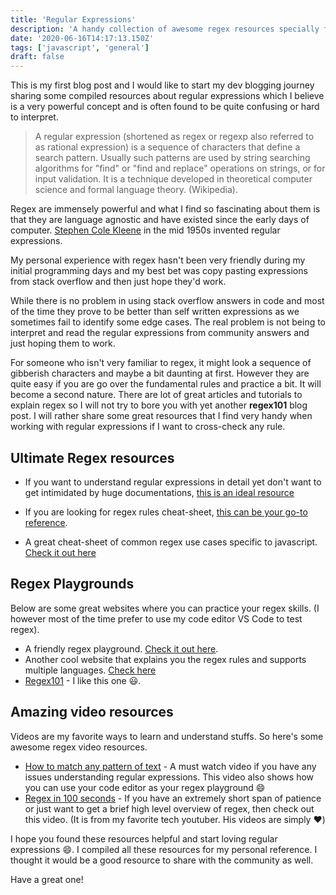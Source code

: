 ```yaml
---
title: 'Regular Expressions'
description: 'A handy collection of awesome regex resources specially for javascript developers.'
date: '2020-06-16T14:17:13.150Z'
tags: ['javascript', 'general']
draft: false
---
```


This is my first blog post and I would like to start my dev blogging journey sharing some compiled resources about
regular expressions which I believe is a very powerful concept and is often found to be quite confusing or hard to
interpret.

> A regular expression (shortened as regex or regexp also referred to as rational expression) is a sequence of characters
> that define a search pattern. Usually such patterns are used by string searching algorithms for "find" or "find and
> replace" operations on strings, or for input validation. It is a technique developed in theoretical computer science
> and formal language theory. (Wikipedia).

Regex are immensely powerful and what I find so fascinating about them is that they are language agnostic and have
existed since the early days of computer. [Stephen Cole Kleene](https://en.wikipedia.org/wiki/Stephen_Cole_Kleene)
in the mid 1950s invented regular expressions.

My personal experience with regex hasn't been very friendly during my initial programming days and my best
bet was copy pasting expressions from stack overflow and then just hope they'd work.

While there is no problem in using stack overflow answers in code and most of the time they prove to be better than
self written expressions as we sometimes fail to identify some edge cases. The real problem is not being to interpret
and read the regular expressions from community answers and just hoping them to work.

For someone who isn't very familiar to regex, it might look a sequence of gibberish characters and maybe a bit daunting
at first. However they are quite easy if you are go over the fundamental rules and practice a bit. It will become a
second nature. There are lot of great articles and tutorials to explain regex so I will not try to bore you with yet
another **regex101** blog post. I will rather share some great resources that I find very handy when working with
regular expressions if I want to cross-check any rule.

## Ultimate Regex resources

- If you want to understand regular expressions in detail yet don't want to get intimidated by huge documentations,
  [this is an ideal resource](https://github.com/ziishaned/learn-regex/blob/master/README.md)

- If you are looking for regex rules cheat-sheet,
  [this can be your go-to reference](https://gist.github.com/vitorbritto/9ff58ef998100b8f19a0).

- A great cheat-sheet of common regex use cases specific to javascript.
  [Check it out here](https://gist.github.com/sarthology/b269c4ab81832c03f80eb48920f1abce)

## Regex Playgrounds

Below are some great websites where you can practice your regex skills. (I however most of the time prefer to use my
code editor VS Code to test regex).

- A friendly regex playground. [Check it out here](https://gist.github.com/sarthology/b269c4ab81832c03f80eb48920f1abce).
- Another cool website that explains you the regex rules and supports multiple languages. [Check here](https://regexr.com/)
- [Regex101](https://regex101.com/) - I like this one 😃.

## Amazing video resources

Videos are my favorite ways to learn and understand stuffs. So here's some awesome regex video resources.

- [How to match any pattern of text](https://www.youtube.com/watch?v=sa-TUpSx1JA) - A must watch video if you have
  any issues understanding regular expressions. This video also shows how you can use your code editor as your regex
  playground 😄
- [Regex in 100 seconds](https://www.youtube.com/watch?v=sXQxhojSdZM) - If you have an extremely short span of patience
  or just want to get a brief high level overview of regex, then check out this video. (It is from my favorite tech
  youtuber. His videos are simply ❤️)

I hope you found these resources helpful and start loving regular expressions 😄. I compiled all these resources for
my personal reference. I thought it would be a good resource to share with the community as well.

Have a great one!
